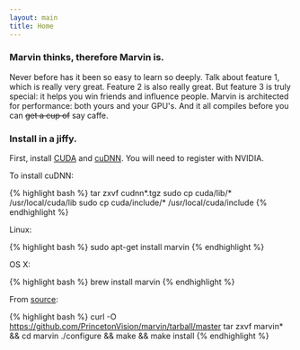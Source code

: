 ```yaml
---
layout: main
title: Home
---
```


### Marvin thinks, therefore Marvin is.

Never before has it been so easy to learn so deeply. Talk about feature 1, which is really very great. Feature 2 is also really great. But feature 3 is truly special: it helps you win friends and influence people. Marvin is architected for performance: both yours and your GPU's. And it all compiles before you can <s>get a cup of</s> say caffe.

### Install in a jiffy.

First, install [CUDA](https://developer.nvidia.com/cuda-downloads) and [cuDNN](https://developer.nvidia.com/cudnn). You will need to register with NVIDIA.

To install cuDNN:

{% highlight bash %}
tar zxvf cudnn*.tgz
sudo cp cuda/lib/* /usr/local/cuda/lib
sudo cp cuda/include/* /usr/local/cuda/include
{% endhighlight %}

<p>Linux:</p>

{% highlight bash %}
sudo apt-get install marvin
{% endhighlight %}

<p>OS X:</p>

{% highlight bash %}
brew install marvin
{% endhighlight %}

<p>From <a href="https://github.com/PrincetonVision/marvin">source</a>:</p>

{% highlight bash %}
curl -O https://github.com/PrincetonVision/marvin/tarball/master
tar zxvf marvin* && cd marvin
./configure && make && make install
{% endhighlight %}


